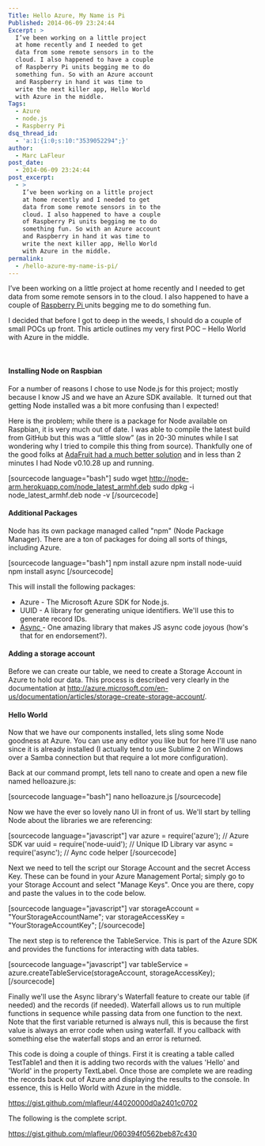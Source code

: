 ```yaml
---
Title: Hello Azure, My Name is Pi
Published: 2014-06-09 23:24:44
Excerpt: >
  I’ve been working on a little project
  at home recently and I needed to get
  data from some remote sensors in to the
  cloud. I also happened to have a couple
  of Raspberry Pi units begging me to do
  something fun. So with an Azure account
  and Raspberry in hand it was time to
  write the next killer app, Hello World
  with Azure in the middle.
Tags:
  - Azure
  - node.js
  - Raspberry Pi
dsq_thread_id:
  - 'a:1:{i:0;s:10:"3539052294";}'
author:
  - Marc LaFleur
post_date:
  - 2014-06-09 23:24:44
post_excerpt:
  - >
    I’ve been working on a little project
    at home recently and I needed to get
    data from some remote sensors in to the
    cloud. I also happened to have a couple
    of Raspberry Pi units begging me to do
    something fun. So with an Azure account
    and Raspberry in hand it was time to
    write the next killer app, Hello World
    with Azure in the middle.
permalink:
  - /hello-azure-my-name-is-pi/
---
```

I’ve been working on a little project at home recently and I needed to get data from some remote sensors in to the cloud. I also happened to have a couple of <a href="http://www.amazon.com/gp/product/B00LPESRUK/ref=as_li_tl?ie=UTF8&amp;camp=1789&amp;creative=390957&amp;creativeASIN=B00LPESRUK&amp;linkCode=as2&amp;tag=soapb30-20&amp;linkId=LCABE5KBPNFINAXY&quot;&gt;Raspberry%20Pi&lt;/a&gt;&lt;img src=&quot;http://ir-na.amazon-adsystem.com/e/ir?t=soapb30-20&amp;l=as2&amp;o=1&amp;a=B00LPESRUK" target="_blank">Raspberry Pi </a>units begging me to do something fun.

I decided that before I got to deep in the weeds, I should do a couple of small POCs up front. This article outlines my very first POC – Hello World with Azure in the middle.

&nbsp;

<h4><strong>Installing Node on Raspbian</strong></h4>

For a number of reasons I chose to use Node.js for this project; mostly because I know JS and we have an Azure SDK available.  It turned out that getting Node installed was a bit more confusing than I expected!

Here is the problem; while there is a package for Node available on Raspbian, it is very much out of date. I was able to compile the latest build from GitHub but this was a “little slow” (as in 20-30 minutes while I sat wondering why I tried to compile this thing from source). Thankfully one of the good folks at <a href="https://learn.adafruit.com/raspberry-pi-hosting-node-red/setting-up-node-dot-js" target="_blank">AdaFruit had a much better solution</a> and in less than 2 minutes I had Node v0.10.28 up and running.

<div id="scid:C89E2BDB-ADD3-4f7a-9810-1B7EACF446C1:e3ed33a4-21c1-44ce-ac0a-f30df819b333" class="wlWriterEditableSmartContent" style="margin: 0px; padding: 0px; float: none; display: inline;">

[sourcecode language="bash"]
sudo wget http://node-arm.herokuapp.com/node_latest_armhf.deb
sudo dpkg -i node_latest_armhf.deb
node -v
[/sourcecode]

</div>

<h4><strong>Additional Packages</strong></h4>

Node has its own package managed called "npm" (Node Package Manager). There are a ton of packages for doing all sorts of things, including Azure.

<div id="scid:C89E2BDB-ADD3-4f7a-9810-1B7EACF446C1:a94fe9fa-a4c7-4a2e-bc4d-b5c2b4f5f6ab" class="wlWriterEditableSmartContent" style="margin: 0px; padding: 0px; float: none; display: inline;">

[sourcecode language="bash"]
npm install azure
npm install node-uuid
npm install async
[/sourcecode]

</div>

This will install the following packages:

<ul>
    <li>Azure - The Microsoft Azure SDK for Node.js.</li>
    <li>UUID - A library for generating unique identifiers. We'll use this to generate record IDs.</li>
    <li><a href="https://github.com/caolan/async" target="_blank">Async </a>- One amazing library that makes JS async code joyous (how's that for en endorsement?).</li>
</ul>

<h4><strong>Adding a storage account</strong></h4>

Before we can create our table, we need to create a Storage Account in Azure to hold our data. This process is described very clearly in the documentation at <a href="http://azure.microsoft.com/en-us/documentation/articles/storage-create-storage-account/">http://azure.microsoft.com/en-us/documentation/articles/storage-create-storage-account/</a>.

<h4>Hello World</h4>

Now that we have our components installed, lets sling some Node goodness at Azure. You can use any editor you like but for here I'll use nano since it is already installed (I actually tend to use Sublime 2 on Windows over a Samba connection but that require a lot more configuration).

Back at our command prompt, lets tell nano to create and open a new file named helloazure.js:

<div id="scid:C89E2BDB-ADD3-4f7a-9810-1B7EACF446C1:a546cc15-b576-475c-a3d8-2b419cfc647d" class="wlWriterEditableSmartContent" style="margin: 0px; padding: 0px; float: none; display: inline;">

[sourcecode language="bash"]
nano helloazure.js
[/sourcecode]

</div>

Now we have the ever so lovely nano UI in front of us. We'll start by telling Node about the libraries we are referencing:

<div id="scid:C89E2BDB-ADD3-4f7a-9810-1B7EACF446C1:4d414a9c-2eff-4b24-8ee5-33e36511b4b8" class="wlWriterEditableSmartContent" style="margin: 0px; padding: 0px; float: none; display: inline;">

[sourcecode language="javascript"]
var azure = require('azure'); // Azure SDK
var uuid = require('node-uuid'); // Unique ID Library
var async = require('async'); // Aync code helper
[/sourcecode]

</div>

Next we need to tell the script our Storage Account and the secret Access Key. These can be found in your Azure Management Portal; simply go to your Storage Account and select "Manage Keys". Once you are there, copy and paste the values in to the code below.

<div id="scid:C89E2BDB-ADD3-4f7a-9810-1B7EACF446C1:0a3c4aff-0445-4013-a106-19ee3b8cea40" class="wlWriterEditableSmartContent" style="margin: 0px; padding: 0px; float: none; display: inline;">

[sourcecode language="javascript"]
var storageAccount = &quot;YourStorageAccountName&quot;;
var storageAccessKey = &quot;YourStorageAccountKey&quot;;
[/sourcecode]

</div>

The next step is to reference the TableService. This is part of the Azure SDK and provides the functions for interacting with data tables.
<script src="http://s0.wp.com/wp-content/plugins/syntaxhighlighter/syntaxhighlighter3/scripts/shCore.js"></script>

<div id="scid:C89E2BDB-ADD3-4f7a-9810-1B7EACF446C1:d0a16e43-125d-4f52-a87a-e5e04fa4a1ce" class="wlWriterEditableSmartContent" style="margin: 0px; padding: 0px; float: none; display: inline;">

[sourcecode language="javascript"]
var tableService = azure.createTableService(storageAccount, storageAccessKey);
[/sourcecode]

</div>

Finally we'll use the Async library's Waterfall feature to create our table (if needed) and the records (if needed). Waterfall allows us to run multiple functions in sequence while passing data from one function to the next. Note that the first variable returned is always null, this is because the first value is always an error code when using waterfall. If you callback with something else the waterfall stops and an error is returned.

This code is doing a couple of things. First it is creating a table called TestTable1 and then it is adding two records with the values 'Hello' and 'World' in the property TextLabel. Once those are complete we are reading the records back out of Azure and displaying the results to the console. In essence, this is Hello World with Azure in the middle.

https://gist.github.com/mlafleur/44020000d0a2401c0702

The following is the complete script.

<a href="https://gist.github.com/mlafleur/060394f0562beb87c430">https://gist.github.com/mlafleur/060394f0562beb87c430</a>